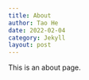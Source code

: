 ```yaml
---
title: About
author: Tao He
date: 2022-02-04
category: Jekyll
layout: post
---
```


This is an about page.